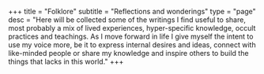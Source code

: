 +++
title = "Folklore"
subtitle = "Reflections and wonderings"
type = "page"
desc = "Here will be collected some of the writings I find useful to share, most probably a mix of lived experiences, hyper-specific knowledge, occult practices and teachings. As I move forward in life I give myself the intent to use my voice more, be it to express internal desires and ideas, connect with like-minded people or share my knowledge and inspire others to build the things that lacks in this world."
+++
